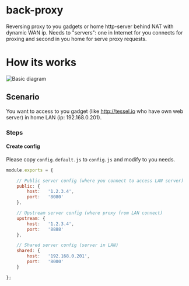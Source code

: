 back-proxy
==========

Reversing proxy to you gadgets or home http-server behind NAT with dynamic WAN ip.
Needs to "servers": one in Internet for you connects for proxing and second in you home for serve proxy requests.

# How its works
![Basic diagram](https://raw.githubusercontent.com/amurchick/back-proxy/master/BasicDiagram.png)

## Scenario

You want to access to you gadget (like http://tessel.io who have own web server) in home LAN (ip: 192.168.0.201).

### Steps

#### Create config

Please copy `config.default.js` to `config.js` and modify to you needs.

```javascript
module.exports = {

	// Public server config (where you connect to access LAN server)
	public: {
		host:	'1.2.3.4',
		port:	'8080'
	},

	// Upstream server config (where proxy from LAN connect)
	upstream: {
		host:	'1.2.3.4',
		port:	'8888'
	},

	// Shared server config (server in LAN)
	shared: {
		host:	'192.168.0.201',
		port:	'8000'
	}

};
```